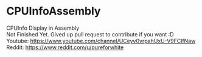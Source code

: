 # CPUInfoAssembly
CPUInfo Display in Assembly<br>
Not Finished Yet. Gived up pull request to contribute if you want :D<br>
Youtube: https://www.youtube.com/channel/UCeyv0vrpahUxU-V9FClfNaw<br>
Reddit: https://www.reddit.com/u/pureforwhite
